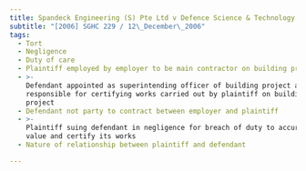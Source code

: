 ```yaml
---
title: Spandeck Engineering (S) Pte Ltd v Defence Science & Technology Agency
subtitle: "[2006] SGHC 229 / 12\_December\_2006"
tags:
  - Tort
  - Negligence
  - Duty of care
  - Plaintiff employed by employer to be main contractor on building project
  - >-
    Defendant appointed as superintending officer of building project and
    responsible for certifying works carried out by plaintiff on building
    project
  - Defendant not party to contract between employer and plaintiff
  - >-
    Plaintiff suing defendant in negligence for breach of duty to accurately
    value and certify its works
  - Nature of relationship between plaintiff and defendant

---
```


